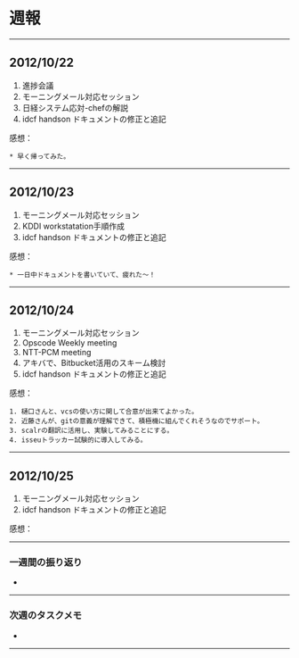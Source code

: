 # 週報

---

## 2012/10/22

1. 進捗会議
2. モーニングメール対応セッション
3. 日経システム応対-chefの解説
4. idcf handson ドキュメントの修正と追記

感想：

	* 早く帰ってみた。

---

## 2012/10/23

1. モーニングメール対応セッション
2. KDDI workstatation手順作成
3. idcf handson ドキュメントの修正と追記

感想：

	* 一日中ドキュメントを書いていて、疲れた〜！

---

## 2012/10/24

1. モーニングメール対応セッション
2. Opscode Weekly meeting
3. NTT-PCM meeting
4. アキバで、Bitbucket活用のスキーム検討
5. idcf handson ドキュメントの修正と追記

感想：

	1. 樋口さんと、vcsの使い方に関して合意が出来てよかった。
	2. 近藤さんが、gitの意義が理解できて、積極機に組んでくれそうなのでサポート。
	3. scalrの翻訳に活用し、実験してみることにする。
	4. isseuトラッカー試験的に導入してみる。

---

## 2012/10/25

1. モーニングメール対応セッション
2. idcf handson ドキュメントの修正と追記

感想：


---

### 一週間の振り返り

- 


---

### 次週のタスクメモ

- 

---
